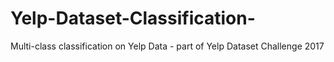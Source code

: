 # Yelp-Dataset-Classification-
Multi-class classification on Yelp Data - part of Yelp Dataset Challenge 2017
